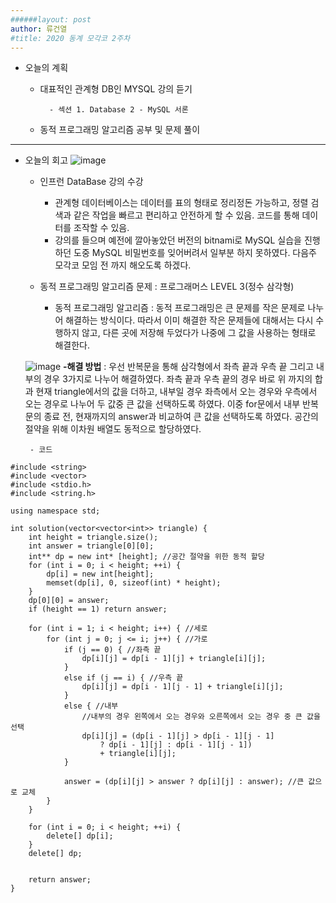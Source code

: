 ```yaml
---
######layout: post
author: 류건열
#title: 2020 동계 모각코 2주차
---
```


- 오늘의 계획
	- 대표적인 관계형 DB인 MYSQL 강의 듣기
	
			- 섹션 1. Database 2 - MySQL 서론	 
	- 동적 프로그래밍 알고리즘 공부 및 문제 풀이


- - -
-  오늘의 회고
![image](https://user-images.githubusercontent.com/34560965/103775529-83575f80-5071-11eb-83c7-e630bffadc01.png)
	-  인프런 DataBase 강의 수강
		- 관계형 데이터베이스는 데이터를 표의 형태로 정리정돈 가능하고, 정렬 검색과 같은 작업을 빠르고 편리하고 안전하게 할 수 있음. 코드를 통해 데이터를 조작할 수 있음. 
		- 강의를 들으며 예전에 깔아놓았던 버전의 bitnami로 MySQL 실습을 진행하던 도중 MySQL 비밀번호를 잊어버려서 일부분 하지 못하였다. 다음주 모각코 모임 전 까지 해오도록 하겠다.

	- 동적 프로그래밍 알고리즘 문제 : 프로그래머스 LEVEL 3(정수 삼각형)
		- 동적 프로그래밍 알고리즘 : 동적 프로그래밍은 큰 문제를 작은 문제로 나누어 해결하는 방식이다. 따라서 이미 해결한 작은 문제들에 대해서는 다시 수행하지 않고, 다른 곳에 저장해 두었다가 나중에 그 값을 사용하는 형태로 해결한다.

	![image](https://user-images.githubusercontent.com/34560965/103775816-ef39c800-5071-11eb-8ee4-797813860ca0.png)
    	**-해결 방법** : 우선 반복문을 통해 삼각형에서 좌측 끝과 우측 끝 그리고 내부의 경우 3가지로 나누어 해결하였다. 좌측 끝과 우측 끝의 경우 바로 위 까지의 합과 현재 triangle에서의 값을 더하고, 내부일 경우 좌측에서 오는 경우와 우측에서 오는 경우로 나누어 두 값중 큰 값을 선택하도록 하였다. 이중 for문에서 내부 반복문의 종료 전, 현재까지의 answer과 비교하여 큰 값을 선택하도록 하였다. 공간의 절약을 위해 이차원 배열도 동적으로 할당하였다.
        
		- 코드	

```
#include <string>
#include <vector>
#include <stdio.h>
#include <string.h>

using namespace std;

int solution(vector<vector<int>> triangle) {
    int height = triangle.size();
    int answer = triangle[0][0];
    int** dp = new int* [height]; //공간 절약을 위한 동적 할당
    for (int i = 0; i < height; ++i) {
        dp[i] = new int[height];
        memset(dp[i], 0, sizeof(int) * height);
    }
    dp[0][0] = answer;
    if (height == 1) return answer;

    for (int i = 1; i < height; i++) { //세로
        for (int j = 0; j <= i; j++) { //가로
            if (j == 0) { //좌측 끝
                dp[i][j] = dp[i - 1][j] + triangle[i][j];
            }
            else if (j == i) { //우측 끝
                dp[i][j] = dp[i - 1][j - 1] + triangle[i][j];
            }
            else { //내부
                //내부의 경우 왼쪽에서 오는 경우와 오른쪽에서 오는 경우 중 큰 값을 선택
                dp[i][j] = (dp[i - 1][j] > dp[i - 1][j - 1]
                    ? dp[i - 1][j] : dp[i - 1][j - 1]) 
                    + triangle[i][j];
            }
            
            answer = (dp[i][j] > answer ? dp[i][j] : answer); //큰 값으로 교체
        }
    }

    for (int i = 0; i < height; ++i) { 
        delete[] dp[i]; 
    } 
    delete[] dp;


    return answer;
}
```
